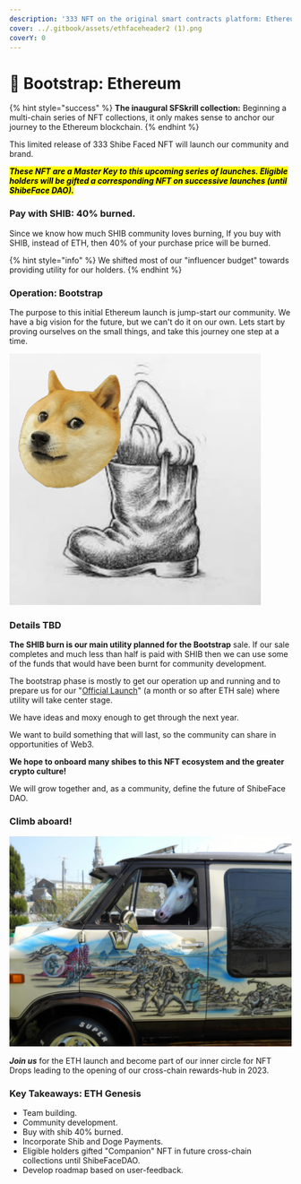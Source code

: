 ```yaml
---
description: '333 NFT on the original smart contracts platform: Ethereum'
cover: ../.gitbook/assets/ethfaceheader2 (1).png
coverY: 0
---
```


# 🥰 Bootstrap: Ethereum

{% hint style="success" %}
**The inaugural SFSkrill collection:** Beginning a multi-chain series of NFT collections, it only makes sense to anchor our journey to the Ethereum blockchain.
{% endhint %}

This limited release of 333 Shibe Faced NFT will launch our community and brand.

_<mark style="background-color:yellow;">**These NFT are a Master Key to this upcoming series of launches. Eligible holders will be gifted a corresponding NFT on successive launches (until ShibeFace DAO).**</mark>_

### Pay with SHIB:  40% burned.

Since we know how much SHIB community loves burning, If you buy with SHIB, instead of ETH, then 40% of your purchase price will be burned.

{% hint style="info" %}
We shifted most of our "influencer budget" towards providing utility for our holders.&#x20;
{% endhint %}

### Operation: Bootstrap

The purpose to this initial Ethereum launch is jump-start our community. We have a big vision for the future, but we can't do it on our own. Lets start by proving ourselves on the small things, and take this journey one step at a time.

![dog boots](<../.gitbook/assets/image (4).png>)

### **Details TBD**

**The SHIB burn is our main utility planned for the Bootstrap** sale. If our sale completes and much less than half is paid with SHIB then we can use some of the funds that would have been burnt for community development.

The bootstrap phase is mostly to get our operation up and running and to prepare us for our "[Official Launch](official-solana-or-matic.md)" (a month or so after ETH sale) where utility will take center stage.&#x20;

We have ideas and moxy enough to get through the next year.&#x20;

We want to build something that will last, so the community can share in opportunities of Web3.

**We hope to onboard many shibes to this NFT ecosystem and the greater crypto culture!**

We will grow together and, as a community, define the future of ShibeFace DAO.

### **Climb aboard!**

![On our road-trip to the GitBook factory.](<../.gitbook/assets/image (12).png>)

_**Join us**_ for the ETH launch and become part of our inner circle for NFT Drops leading to the opening of our cross-chain rewards-hub in 2023.

### Key Takeaways: ETH Genesis

* Team building.
* Community development.
* Buy with shib 40% burned.
* Incorporate Shib and Doge Payments.
* Eligible holders gifted "Companion" NFT in future cross-chain collections until ShibeFaceDAO.
* Develop roadmap based on user-feedback.
